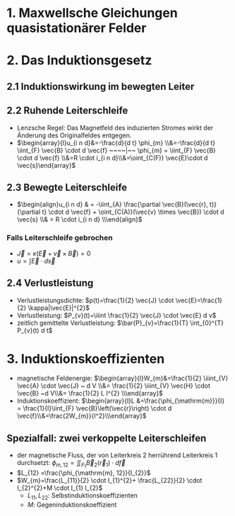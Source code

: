 # 1. Maxwellsche Gleichungen quasistationärer Felder 


# 2. Das Induktionsgesetz 
## 2.1 Induktionswirkung im bewegten Leiter 

## 2.2 Ruhende Leiterschleife 
- Lenzsche Regel: Das Magnetfeld des induzierten Stromes wirkt der Änderung des Originalfeldes entgegen. 
- $\begin{array}{l}u_{i n d}&=-\frac{d}{d t} \phi_{m} \\&=-\frac{d}{d t} \iint_{F} \vec{B} \cdot d \vec{f} ~~~~|~~ \phi_{m} = \iint_{F} \vec{B} \cdot d \vec{f} \\&=R \cdot i_{i n d}\\&=\oint_{C(F)} \vec{E}\cdot d \vec{s}\end{array}$ 

## 2.3 Bewegte Leiterschleife 
- $\begin{align}u_{i n d} & = -\iint_{A} \frac{\partial \vec{B}(\vec{r}, t)}{\partial t} \cdot d \vec{f} + \oint_{C(A)}(\vec{v} \times \vec{B}) \cdot d \vec{s} \\& = R \cdot i_{i n d} \\\end{align}$ 

### Falls Leiterschleife gebrochen 
- $\vec{J}=\kappa(\vec{E}+\vec{v} \times \vec{B})=0$ 
- $u = \int{\vec{E}\cdot d\vec{s}}$ 

## 2.4 Verlustleistung 
- Verlustleistungsdichte: $p(t)=\frac{1}{2} \vec{J} \cdot \vec{E}=\frac{1}{2} \kappa|\vec{E}|^{2}$ 
- Verlustleistung: $P_{v}(t)=\iiint \frac{1}{2} \vec{J} \cdot \vec{E} d v$ 
- zeitlich gemittelte Verlustleistung: $\bar{P}_{v}=\frac{1}{T} \int_{0}^{T} P_{v}(t) d t$ 


# 3. Induktionskoeffizienten 
- magnetische Feldenergie: $\begin{array}{l}W_{m}&=\frac{1}{2} \iiint_{V} \vec{A} \cdot \vec{J} ~ d V  \\&= \frac{1}{2} \iiint_{V} \vec{H} \cdot \vec{B} ~d V\\&= \frac{1}{2} L I^{2} \\\end{array}$ 
- Induktionskoeffizient: $\begin{array}{l}L &=\frac{\phi_{\mathrm{m}}}{I} = \frac{1}{I}\iint_{F} \vec{B}\left(\vec{r}\right) \cdot d \vec{f}\\&=\frac{2W_{m}}{I^2}\\\end{array}$ 

## Spezialfall: zwei verkoppelte Leiterschleifen 
- der magnetische Fluss, der von Leiterkreis 2 herrührend Leiterkreis 1 durchsetzt: $\phi_{\mathrm{m}, 12}=\iint_{F_{1}} \vec{B}_{2}\left(\vec{r}_{1}\right) \cdot d \vec{f}$ 
- $L_{12} =\frac{\phi_{\mathrm{m}, 12}}{I_{2}}$ 
- $W_{m}=\frac{L_{11}}{2} \cdot I_{1}^{2}+ \frac{L_{22}}{2} \cdot I_{2}^{2}+M \cdot I_{1} I_{2}$ 
	- $L_{11}, L_{22}$: Selbstinduktionskoeffizienten 
	- $M$: Gegeninduktionskoeffizient 
